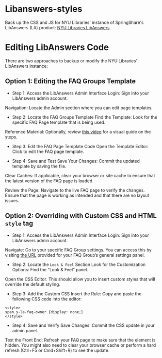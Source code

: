 # Libanswers-styles

Back up the CSS and JS for NYU Libraries' instance of SpringShare's LibAnswers (LA) product:
[NYU Libraries LibAnswers](https://library.answers.nyu.edu/)

# Editing LibAnswers Code
There are two approaches to backup or modify the NYU Libraries' LibAnswers instance:

## Option 1: Editing the FAQ Groups Template
- Step 1: Access the LibAnswers Admin Interface
Login: Sign into your LibAnswers admin account.

Navigation: Locate the Admin section where you can edit page templates. 

- Step 2: Locate the FAQ Groups Template
Find the Template: Look for the specific FAQ Page template that is being used.

Reference Material: Optionally, review [this video](https://go.screenpal.com/watch/cTeIqCn18Kc) for a visual guide on the steps.

- Step 3: Edit the FAQ Page Template Code
Open the Template Editor: Click to edit the FAQ page template.

- Step 4: Save and Test
Save Your Changes: Commit the updated template by saving the file.

Clear Caches: If applicable, clear your browser or site cache to ensure that the latest version of the FAQ page is loaded.

Review the Page: Navigate to the live FAQ page to verify the changes. Ensure that the page is working as intended and that there are no layout issues.

## Option 2: Overriding with Custom CSS and HTML `style` tag
- Step 1: Access the LibAnswers Admin Interface
Login: Sign into your LibAnswers admin account.

Navigate: Go to your specific FAQ Group settings. You can access this by visiting [the URL](https://library.answers.nyu.edu/admin/groups/369/general) provided for your FAQ Group’s general settings panel.

- Step 2: Locate the `Look & Feel` Section
Look for the Customization Options: Find the “Look & Feel” panel.

Open the CSS Editor: This should allow you to insert custom styles that will override the default styling.

- Step 3: Add the Custom CSS
Insert the Rule: Copy and paste the following CSS code into the editor:

```
<style>
span.s-la-faq-owner {display: none;}
</style>
```

- Step 4: Save and Verify
Save Changes: Commit the CSS update in your admin panel.

Test the Front End: Refresh your FAQ page to make sure that the element is hidden. You might also need to clear your browser cache or perform a hard refresh (Ctrl+F5 or Cmd+Shift+R) to see the update.
